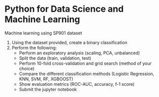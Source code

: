# Python for Data Science and Machine Learning
Machine learning using SP901 dataset

1. Using the dataset provided, create a binary classification
2. Perform the following:
    *  Perform an exploratory analysis (scaling, PCA, unbalanced)
    *  Split the data (train, validation, test)
    *  Perform 10-fold cross-validation and grid search (method of your choice)
    *  Compare the different classification methods
        (Logistic Regression, KNN, SVM, RF, XGBOOST)
    *  Show evaluation metrics (ROC-AUC, accuracy, f-1 score)
    *  Submit the jupyter notebook
